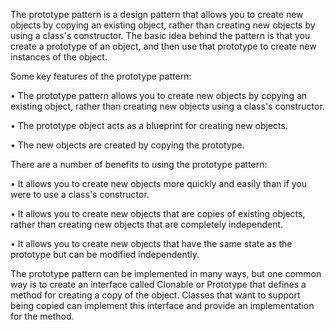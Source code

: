 The prototype pattern is a design pattern that allows you to create new objects by copying an existing object, rather than creating new objects by using a class's constructor. The basic idea behind the pattern is that you create a prototype of an object, and then use that prototype to create new instances of the object.

Some key features of the prototype pattern:

• The prototype pattern allows you to create new objects by copying an existing object, rather than creating new objects using a class's constructor.

• The prototype object acts as a blueprint for creating new objects.

• The new objects are created by copying the prototype.

There are a number of benefits to using the prototype pattern:

• It allows you to create new objects more quickly and easily than if you were to use a class's constructor.

• It allows you to create new objects that are copies of existing objects, rather than creating new objects that are completely independent.

• It allows you to create new objects that have the same state as the prototype but can be modified independently.

The prototype pattern can be implemented in many ways, but one common way is to create an interface called Clonable or Prototype that defines a method for creating a copy of the object. Classes that want to support being copied can implement this interface and provide an implementation for the method.